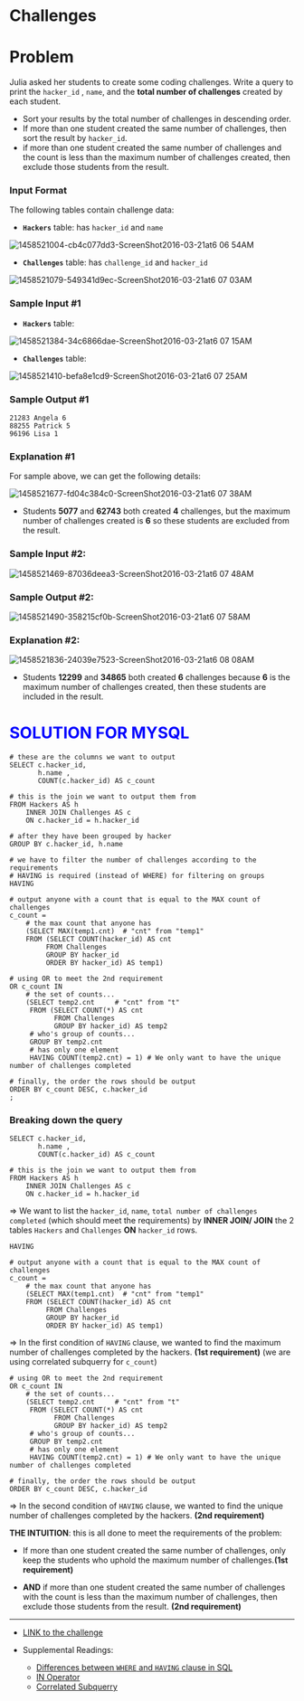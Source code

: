 # Challenges

# Problem

Julia asked her students to create some coding challenges.
Write a query to print the `hacker_id` , `name`, and the **total number of challenges** created by each student.
- Sort your results by the total number of challenges in descending order.
- If more than one student created the same number of challenges, then sort the result by `hacker_id`.
- if more than one student created the same number of challenges and the count is less than the maximum number of challenges created, then exclude those students from the result.

### Input Format
The following tables contain challenge data:
- **`Hackers`** table: has `hacker_id` and `name`

![1458521004-cb4c077dd3-ScreenShot2016-03-21at6 06 54AM](https://user-images.githubusercontent.com/70767722/124061250-903f8500-d9fc-11eb-8e49-1e2d1d5824a6.png)

- **`Challenges`** table: has `challenge_id` and `hacker_id`

![1458521079-549341d9ec-ScreenShot2016-03-21at6 07 03AM](https://user-images.githubusercontent.com/70767722/124061261-959ccf80-d9fc-11eb-816d-f5fc45315a17.png)


### Sample Input #1

- **`Hackers`** table:

![1458521384-34c6866dae-ScreenShot2016-03-21at6 07 15AM](https://user-images.githubusercontent.com/70767722/124061282-9c2b4700-d9fc-11eb-864b-601100b2e805.png)

- **`Challenges`** table:

![1458521410-befa8e1cd9-ScreenShot2016-03-21at6 07 25AM](https://user-images.githubusercontent.com/70767722/124061296-a0effb00-d9fc-11eb-86ff-e230351f2966.png)

### Sample Output #1
```
21283 Angela 6
88255 Patrick 5
96196 Lisa 1
```

### Explanation #1

For sample above, we can get the following details:

![1458521677-fd04c384c0-ScreenShot2016-03-21at6 07 38AM](https://user-images.githubusercontent.com/70767722/124061362-bb29d900-d9fc-11eb-98ad-39c884b7d44d.png)


- Students **5077** and **62743** both created **4** challenges, but the maximum number of challenges created is **6** so these students are excluded from the result.

### Sample Input #2:

![1458521469-87036deea3-ScreenShot2016-03-21at6 07 48AM](https://user-images.githubusercontent.com/70767722/124061385-c250e700-d9fc-11eb-95e3-440af3fa615e.png)

### Sample Output #2:

![1458521490-358215cf0b-ScreenShot2016-03-21at6 07 58AM](https://user-images.githubusercontent.com/70767722/124061393-c67d0480-d9fc-11eb-8a9f-972a2bd49dce.png)

### Explanation #2:

![1458521836-24039e7523-ScreenShot2016-03-21at6 08 08AM](https://user-images.githubusercontent.com/70767722/124061408-cbda4f00-d9fc-11eb-913a-02d628191f84.png)

- Students **12299** and **34865** both created **6** challenges because **6** is the maximum number of challenges created, then these students are included in the result.

# <span style="color:blue">SOLUTION FOR MYSQL</span>

```mysql
# these are the columns we want to output 
SELECT c.hacker_id, 
       h.name ,
       COUNT(c.hacker_id) AS c_count

# this is the join we want to output them from 
FROM Hackers AS h
    INNER JOIN Challenges AS c 
    ON c.hacker_id = h.hacker_id

# after they have been grouped by hacker 
GROUP BY c.hacker_id, h.name

# we have to filter the number of challenges according to the requirements 
# HAVING is required (instead of WHERE) for filtering on groups 
HAVING 

# output anyone with a count that is equal to the MAX count of challenges
c_count = 
    # the max count that anyone has 
    (SELECT MAX(temp1.cnt)  # "cnt" from "temp1"
    FROM (SELECT COUNT(hacker_id) AS cnt
         FROM Challenges
         GROUP BY hacker_id
         ORDER BY hacker_id) AS temp1)

# using OR to meet the 2nd requirement
OR c_count IN
    # the set of counts... 
    (SELECT temp2.cnt     # "cnt" from "t"
     FROM (SELECT COUNT(*) AS cnt 
           FROM Challenges
           GROUP BY hacker_id) AS temp2
     # who's group of counts... 
     GROUP BY temp2.cnt
     # has only one element 
     HAVING COUNT(temp2.cnt) = 1) # We only want to have the unique number of challenges completed

# finally, the order the rows should be output
ORDER BY c_count DESC, c.hacker_id
;
```
### Breaking down the query

```mysql
SELECT c.hacker_id, 
       h.name ,
       COUNT(c.hacker_id) AS c_count

# this is the join we want to output them from 
FROM Hackers AS h
    INNER JOIN Challenges AS c 
    ON c.hacker_id = h.hacker_id
```

=> We want to list the `hacker_id`, `name`, `total number of challenges completed` (which should meet the requirements) by **INNER JOIN/ JOIN** the 2 tables `Hackers` and `Challenges` **ON** `hacker_id` rows.

```mysql
HAVING 

# output anyone with a count that is equal to the MAX count of challenges
c_count = 
    # the max count that anyone has 
    (SELECT MAX(temp1.cnt)  # "cnt" from "temp1"
    FROM (SELECT COUNT(hacker_id) AS cnt
         FROM Challenges
         GROUP BY hacker_id
         ORDER BY hacker_id) AS temp1)
```

=> In the first condition of `HAVING` clause, we wanted to find the maximum number of challenges completed by the hackers. **(1st requirement)**
(we are using correlated subquerry for `c_count`)

```mysql
# using OR to meet the 2nd requirement
OR c_count IN
    # the set of counts... 
    (SELECT temp2.cnt     # "cnt" from "t"
     FROM (SELECT COUNT(*) AS cnt 
           FROM Challenges
           GROUP BY hacker_id) AS temp2
     # who's group of counts... 
     GROUP BY temp2.cnt
     # has only one element 
     HAVING COUNT(temp2.cnt) = 1) # We only want to have the unique number of challenges completed

# finally, the order the rows should be output
ORDER BY c_count DESC, c.hacker_id
```

=> In the second condition of `HAVING` clause, we wanted to find the unique number of challenges completed by the hackers. **(2nd requirement)**

**THE INTUITION**: this is all done to meet the requirements of the problem:

- If more than one student created the same number of challenges, only keep the students who uphold the maximum number of challenges.**(1st requirement)**
       
- **AND** if more than one student created the same number of challenges with the count is less than the maximum number of challenges, then exclude those students from the result. **(2nd requirement)**

------------------------

- [LINK to the challenge](https://www.hackerrank.com/challenges/challenges/problem)

- Supplemental Readings:
    * [Differences between `WHERE` and `HAVING` clause in SQL](https://www.java67.com/2019/06/difference-between-where-and-having-in-sql.html)
    * [IN Operator](https://www.w3schools.com/sql/sql_in.asp)
    * [Correlated Subquerry](https://www.w3resource.com/mysql/subqueries/index.php)
